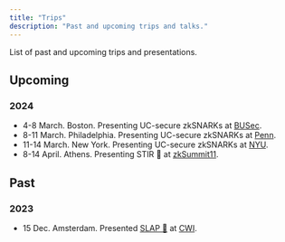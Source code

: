 ```yaml
---
title: "Trips"
description: "Past and upcoming trips and talks."
---
```


List of past and upcoming trips and presentations. 

## Upcoming
### 2024
- 4-8 March. Boston. Presenting UC-secure zkSNARKs at [BUSec](https://www.bu.edu/cs/groups/busec/).
- 8-11 March. Philadelphia. Presenting UC-secure zkSNARKs at [Penn](https://www.upenn.edu/).
- 11-14 March. New York. Presenting UC-secure zkSNARKs at [NYU](https://cs.nyu.edu/home/index.html).
- 8-14 April. Athens. Presenting STIR 🥣 at [zkSummit11](https://www.zksummit.com/).

## Past
### 2023
- 15 Dec. Amsterdam. Presented [SLAP 👋](/papers/slap) at [CWI](https://www.cwi.nl/en/).
